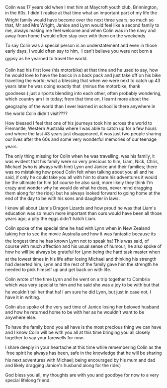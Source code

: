 Colin was 17 years old when I met him at Maycroft youth club,
Brinnington, in the 60s. I didn't realise at that time what an important
part of my life the Wright family would have become over the next three years;
so much so that, Mr and Mrs Wright, Janice and Lynn would feel like a second
family to me, always making me feel welcome and when Colin was in the navy
and away from home I would often stay over with them on the weekends.

To say Colin was a special person is an understatement and even in those early
days, I would often say to him,  I can't believe you were not born a gypsy as he
yearned to travel the world.

Colin had his first love (his motorbike) at that time and he used to say, how he
would love to have the basics in a back pack and just take off on his bike
travelling the world; what a blessing that when we were next to catch up 43
years later he was doing exactly that  (minus the motorbike, thank goodness:)
just airports blending into each other, often probably wondering, which country
am I in today; from that time on, I learnt more about the geography of the world
than I ever learned in school is there anywhere in the world Colin didn't visit????

How blessed I feel that one of his journeys took him across the world to
Fremantle, Western Australia where I was able to catch up for a few hours
and where the last 43 years just disappeared, it was just two people sharing
our lives after the 60s and some very wonderful memories of our teenage years.

The only thing missing for Colin when he was travelling, was his family, it was
evident that his family were so very precious to him, Liam, Nick, Chris, Michael
(who is always with him) Lynn and Janice and their families; there was no
mistaking how proud Colin felt when talking about you all and he said, if only
he could take you all with him to share his adventures it would be the ultimate
for him (of course he also said, more likely they think I'm crazy and wonder
why he would do what he does, never mind dragging them along for the ride;)
but he always looked forward to going home at the end of the day to be with his
sons and daughter in laws.

I knew all about Liam's Dragon Lizards and how proud he was that Liam's
education was so much more important than ours would have been all those years
ago; a pity the eggs didn't hatch Liam.

Colin spoke of the special time he had with Lynn when in New Zealand taking her
to see the movie Australia and how it was fantastic because its the longest time
he has known Lynn not to speak ha! This was said, of course with much affection
and his usual sense of humour; he also spoke of how he will be always be grateful
for Lynn being the hard task master when at the lowest times in his life after
losing Michael and thinking his strength had deserted him, Lynn and the rest
of the family gave him the strength he needed to pick himself up and get back
on with life.

Colin wrote of the time Lynn and he went on a trip together to Combria which
was very special to him and he said she was a joy to be with but that he
wouldn't tell her that ha! I am sure he did Lynn, but just in case not,
I have it in writing.

Colin also spoke of the very sad time of Janice losing her beloved husband and
how he returned home to be with her as he wouldn't want to be anywhere else.

To have the family bond you all have is the most precious thing we can have
and I know Colin will be with you all at this time bringing you all closely
together to say your farewells for now.

I share deeply in your heartache at this time while remembering Colin as the 
free spirit he always has been, safe in the knowledge that he will be sharing
his next adventures with Michael; being encouraged by his mum and dad and
likely dragging Janice's husband along for the ride:)

God bless you all, my thoughts are with you and goodbye for now to a very
special lifelong friend.
